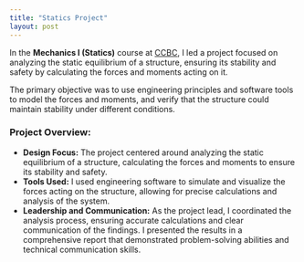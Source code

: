 ```yaml
---
title: "Statics Project"
layout: post
---
```


In the **Mechanics I (Statics)** course at [CCBC](https://www.ccbcmd.edu/Programs-and-Courses-Finder/course/ENSC/111.html), I led a project focused on analyzing the static equilibrium of a structure, ensuring its stability and safety by calculating the forces and moments acting on it.

The primary objective was to use engineering principles and software tools to model the forces and moments, and verify that the structure could maintain stability under different conditions.

### Project Overview:
- **Design Focus:** The project centered around analyzing the static equilibrium of a structure, calculating the forces and moments to ensure its stability and safety.
- **Tools Used:** I used engineering software to simulate and visualize the forces acting on the structure, allowing for precise calculations and analysis of the system.
- **Leadership and Communication:** As the project lead, I coordinated the analysis process, ensuring accurate calculations and clear communication of the findings. I presented the results in a comprehensive report that demonstrated problem-solving abilities and technical communication skills.
